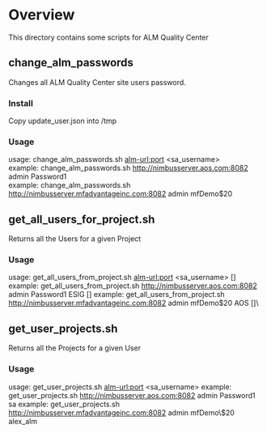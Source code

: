 # Overview
This directory contains some scripts for ALM Quality Center

## change_alm_passwords
Changes all ALM Quality Center site users password. 

### Install
Copy update_user.json into /tmp

### Usage
usage: change_alm_passwords.sh <alm-url:port> <sa_username> <password>  
example: change_alm_passwords.sh http://nimbusserver.aos.com:8082 admin Password1  
example: change_alm_passwords.sh http://nimbusserver.mfadvantageinc.com:8082 admin mfDemo\$20

## get_all_users_for_project.sh
Returns all the Users for a given Project

### Usage
usage: get_all_users_from_project.sh <alm-url:port> <sa_username> <password> <project> \[<domain>\]
  example: get_all_users_from_project.sh http://nimbusserver.aos.com:8082 admin Password1 ESIG \[<domain>\]
  example: get_all_users_from_project.sh http://nimbusserver.mfadvantageinc.com:8082 admin mfDemo\$20 AOS \[<domain>]\

## get_user_projects.sh
Returns all the Projects for a given User

### Usage
usage: get_user_projects.sh <alm-url:port> <sa_username> <password> <user>
  example: get_user_projects.sh http://nimbusserver.aos.com:8082 admin Password1 sa
  example: get_user_projects.sh http://nimbusserver.mfadvantageinc.com:8082 admin mfDemo\\$20 alex_alm
